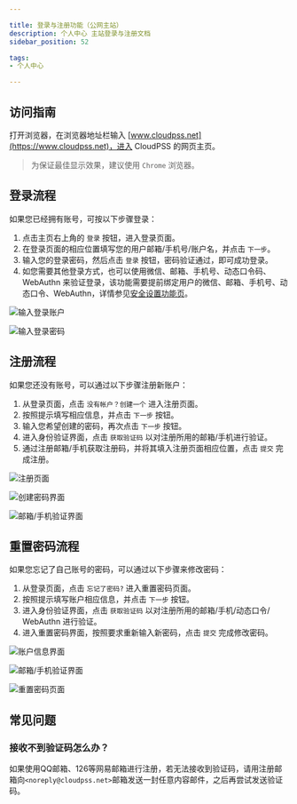```yaml
---

title: 登录与注册功能（公网主站）
description: 个人中心 主站登录与注册文档
sidebar_position: 52

tags: 
- 个人中心

---
```


## 访问指南

打开浏览器，在浏览器地址栏输入 [www.cloudpss.net](https://www.cloudpss.net)，进入 CloudPSS 的网页主页。

> 为保证最佳显示效果，建议使用 `Chrome` 浏览器。

## 登录流程

如果您已经拥有账号，可按以下步骤登录：

1. 点击主页右上角的 `登录` 按钮，进入登录页面。
2. 在登录页面的相应位置填写您的用户邮箱/手机号/账户名，并点击 `下一步`。
3. 输入您的登录密码，然后点击 `登录` 按钮，密码验证通过，即可成功登录。
4. 如您需要其他登录方式，也可以使用微信、邮箱、手机号、动态口令码、WebAuthn 来验证登录，该功能需要提前绑定用户的微信、邮箱、手机号、动态口令、WebAuthn，详情参见[安全设置功能页](../settings/security/index.md "安全设置")。

![输入登录账户](./输入登录账户.png "输入登录账户")

![输入登录密码](./输入登录密码.png "输入登录密码")

## 注册流程

如果您还没有账号，可以通过以下步骤注册新账户：

1. 从登录页面，点击 `没有帐户？创建一个` 进入注册页面。
2. 按照提示填写相应信息，并点击 `下一步` 按钮。
3. 输入您希望创建的密码，再次点击 `下一步` 按钮。
4. 进入身份验证界面，点击 `获取验证码` 以对注册所用的邮箱/手机进行验证。
5. 通过注册邮箱/手机获取注册码，并将其填入注册页面相应位置，点击 `提交` 完成注册。

![注册页面](./注册页面.png "注册页面")

![创建密码界面](./创建密码页面.png "创建密码界面")

![邮箱/手机验证界面](./邮箱或者手机验证.png "邮箱/手机验证界面")

## 重置密码流程
如果您忘记了自己账号的密码，可以通过以下步骤来修改密码：

1. 从登录页面，点击 `忘记了密码?` 进入重置密码页面。
2. 按照提示填写账户相应信息，并点击 `下一步` 按钮。
3. 进入身份验证界面，点击 `获取验证码` 以对注册所用的邮箱/手机/动态口令/ WebAuthn 进行验证。
4. 进入重置密码界面，按照要求重新输入新密码，点击 `提交` 完成修改密码。

![账户信息界面](./账户信息.png "账户信息界面")

![邮箱/手机验证界面](./邮箱验证.png "邮箱/手机验证界面")

![重置密码页面](./重置密码.png "重置密码页面")



## 常见问题

### 接收不到验证码怎么办？

如果使用QQ邮箱、126等网易邮箱进行注册，若无法接收到验证码，请用注册邮箱向`<noreply@cloudpss.net>`邮箱发送一封任意内容邮件，之后再尝试发送验证码。
